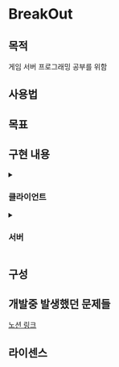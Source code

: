 # BreakOut

## 목적
게임 서버 프로그래밍 공부를 위함

## 사용법

## 목표

## 구현 내용

<details markdown="1">
<summary><h3>클라이언트</h3></summary>



</details>


<details markdown="2">
<summary><h3>서버</h3></summary>
<!-- 서버 내용 기입-->


</details>




## 구성

## 개발중 발생했던 문제들
[노션 링크](https://abundant-outrigger-83d.notion.site/BreakOut-791f740fbc3243c29e9a113240a65ec4)

## 라이센스
